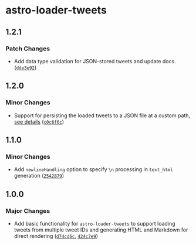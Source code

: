 # astro-loader-tweets

## 1.2.1

### Patch Changes

- Add data type validation for JSON-stored tweets and update docs. ([`dde3e92`](https://github.com/lin-stephanie/astro-loaders/commit/dde3e926b8ba52b4c30bee10d187e6e48a90c5ba))

## 1.2.0

### Minor Changes

- Support for persisting the loaded tweets to a JSON file at a custom path, [see details](https://github.com/lin-stephanie/astro-loaders/tree/main/packages/astro-loader-tweets#about-the-storage-configuration) ([`c0c6f6c`](https://github.com/lin-stephanie/astro-loaders/commit/c0c6f6cc569ba81da1d1e98dd9342fe953382939))

## 1.1.0

### Minor Changes

- Add `newlineHandling` option to specify `\n` processing in `text_html` generation ([`2542879`](https://github.com/lin-stephanie/astro-loaders/commit/2542879d4c27a4bfe6957b6288189116e6cd696a))

## 1.0.0

### Major Changes

- Add basic functionality for `astro-loader-tweets` to support loading tweets from multiple tweet IDs and generating HTML and Markdown for direct rendering ([`d74cd6c`](https://github.com/lin-stephanie/astro-loaders/commit/d74cd6cae34643942e7f1d52918495b3810c1e55), [`424c7e9`](https://github.com/lin-stephanie/astro-loaders/commit/424c7e92d5e15bb89a9c5377398144d4edf31a3c))
